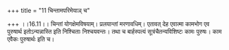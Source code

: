 +++
title = "11 चिन्तामपरिमेयाञ् च"

+++
।।16.11।। चिन्तां योगक्षेमविषयाम्। प्रलयान्तां मरणावधिम्। एतावत् देह
एवात्मा कामभोग एव पुरुषार्थ इतोऽन्यन्नास्ति इति निश्चिताः निश्चयवन्तः।
तथा च बार्हस्पत्यं सूत्रंचैतन्यविशिष्टः कामः पुरुषः। काम एवैकः
पुरुषार्थः इति च।

